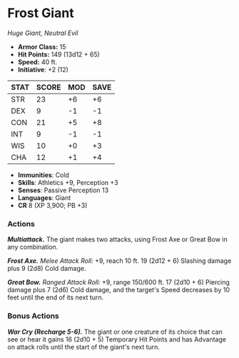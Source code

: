 # Frost Giant

*Huge Giant, Neutral Evil*

- **Armor Class:** 15
- **Hit Points:** 149 (13d12 + 65)
- **Speed:** 40 ft.
- **Initiative**: +2 (12)

|STAT|SCORE|MOD|SAVE|
| --- | --- | --- | ---- |
| STR | 23 | +6 | +6 |
| DEX | 9 | -1 | -1 |
| CON | 21 | +5 | +8 |
| INT | 9 | -1 | -1 |
| WIS | 10 | +0 | +3 |
| CHA | 12 | +1 | +4 |

- **Immunities**: Cold
- **Skills**: Athletics +9, Perception +3
- **Senses**: Passive Perception 13
- **Languages**: Giant
- **CR** 8 (XP 3,900; PB +3)

### Actions

***Multiattack.*** The giant makes two attacks, using Frost Axe or Great Bow in any combination.

***Frost Axe.*** *Melee Attack Roll:* +9, reach 10 ft. 19 (2d12 + 6) Slashing damage plus 9 (2d8) Cold damage.

***Great Bow.*** *Ranged Attack Roll:* +9, range 150/600 ft. 17 (2d10 + 6) Piercing damage plus 7 (2d6) Cold damage, and the target's Speed decreases by 10 feet until the end of its next turn.


### Bonus Actions

***War Cry (Recharge 5-6).*** The giant or one creature of its choice that can see or hear it gains 16 (2d10 + 5) Temporary Hit Points and has Advantage on attack rolls until the start of the giant's next turn.
